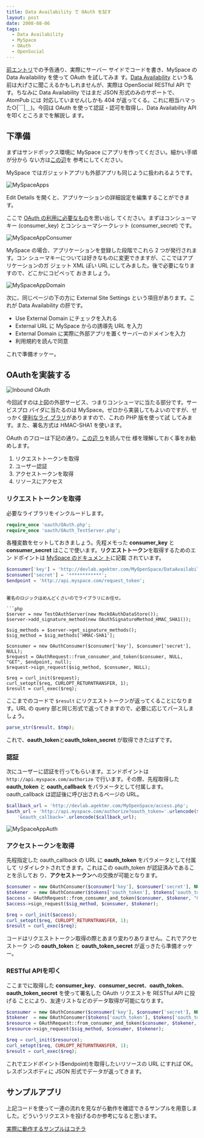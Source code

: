 ```yaml
---
title: Data Availability で OAuth を試す
layout: post
date: 2008-08-06
tags:
  - Data Availability
  - MySpace
  - OAuth
  - OpenSocial
---
```


[前エントリ](http://devlog.agektmr.com/archives/79)での予告通り、実際にサーバー
サイドでコードを書き、MySpace の Data Availability を使って OAuth を試してみま
す。[Data
Availability](http://developer.myspace.com/community/myspace/dataavailability.aspx)
という名前は大げさに聞こえるかもしれませんが、実際は OpenSocial RESTful API で
す。ちなみに Data Availability ではまだ JSON 形式のみのサポートで、AtomPub には
対応していません(しかも 404 が返ってくる。これに相当ハマった○|￣|＿)。今回は
OAuth を使って認証・認可を取得し、Data Availability API を叩くところまでを解説し
ます。

## 下準備

まずはサンドボックス環境に MySpace にアプリを作ってください。細かい手順が分から
ない方は[この辺](http://itpro.nikkeibp.co.jp/article/COLUMN/20080708/310341/)を
参考にしてください。

MySpace ではガジェットアプリも外部アプリも同じように扱われるようです。

![MySpaceApps](/images/2008/08/e38394e382afe38381e383a3-11.jpg)

Edit Details を開くと、アプリケーションの詳細設定を編集することができます。

ここで [OAuth の利用に必要なもの](http://devlog.agektmr.com/archives/79)を思い出し
てください。まずはコンシューマキー (consumer_key) とコンシューマシークレット
(consumer_secret) です。

![MySpaceAppConsumer](/images/2008/08/e38394e382afe38381e383a3-31.jpg)

MySpace の場合、アプリケーションを登録した段階でこれら 2 つが発行されます。コン
シューマキーについては好きなものに変更できますが、ここではアプリケーションのガ
ジェット XML ぽい URL にしてみました。後で必要になりますので、どこかにコピペって
おきましょう。

![MySpaceAppDomain](/images/2008/08/e38394e382afe38381e383a3-4.jpg)

次に、同じページの下の方に External Site Settings という項目があります。これが
Data Availability の肝です。

* Use External Domain にチェックを入れる
* External URL に MySpace からの誘導先 URL を入力
* External Domain に実際に外部アプリを置くサーバーのドメインを入力
* 利用規約を読んで同意

これで準備オッケー。

## OAuthを実装する

![Inbound OAuth](/images/2008/08/e38394e382afe38381e383a3-3.jpg)

今回試すのは上図の外部サービス、つまりコンシューマに当たる部分です。サービスプロ
バイダに当たるのは MySpace。ゼロから実装してもよいのですが、せっかく[便利なライ
ブラリ](http://code.google.com/p/oauth/)がありますので、これの PHP 版を使って試
してみます。また、署名方式は HMAC-SHA1 を使います。

OAuth のフローは下記の通り。[この辺
り](http://www.atmarkit.co.jp/fsecurity/special/106oauth/oauth01.html)を読んで仕
様を理解しておく事をお勧めします。

1. リクエストトークンを取得
2. ユーザー認証
3. アクセストークンを取得
4. リソースにアクセス

### **リクエストトークンを取得**

必要なライブラリをインクルードします。

```php
require_once 'oauth/OAuth.php';
require_once 'oauth/OAuth_TestServer.php';
```

各種変数をセットしておきましょう。先程メモった **consumer_key** と
**consumer_secret** はここで使います。**リクエストトークン**を取得するためのエン
ドポイントは [MySpace のドキュメン
ト](http://developer.myspace.com/community/myspace/dataavailability.aspx)に記載
されています。

```php
$consumer['key'] = 'http://devlab.agektmr.com/MyOpenSpace/DataAvailabilityExample';
$consumer['secret'] = '************';
$endpoint = 'http://api.myspace.com/request_token';
```
```

署名のロジックはめんどくさいのでライブラリにお任せ。

```php
$server = new TestOAuthServer(new MockOAuthDataStore());
$server->add_signature_method(new OAuthSignatureMethod_HMAC_SHA1());

$sig_methods = $server->get_signature_methods();
$sig_method = $sig_methods['HMAC-SHA1'];

$consumer = new OAuthConsumer($consumer['key'], $consumer['secret'], NULL);
$request = OAuthRequest::from_consumer_and_token($consumer, NULL, "GET", $endpoint, null);
$request->sign_request($sig_method, $consumer, NULL);

$req = curl_init($request);
curl_setopt($req, CURLOPT_RETURNTRANSFER, 1);
$result = curl_exec($req);
```

ここまでのコードで `$result` にリクエストトークンが返ってくることになります。URL の query 部と同じ形式で返ってきますので、必要に応じてパースしましょう。

```php
parse_str($result, $tmp);
```

これで、**oauth_token**と**oauth_token_secret** が取得できたはずです。

### 認証

次にユーザーに認証を行ってもらいます。エンドポイントは `http://api.myspace.com/authorize` で行います。その際、先程取得した **oauth_token** と **oauth_callback** をパラメータとして付属します。oauth_callback は認証後に呼び出されるページの URL。

```php
$callback_url = 'http://devlab.agektmr.com/MyOpenSpace/access.php';
$auth_url = 'http://api.myspace.com/authorize?oauth_token='.urlencode($tokens['oauth_token']).
    '&oauth_callback='.urlencode($callback_url);
```

![MySpaceAppAuth](/images/2008/08/e38394e382afe38381e383a3-5-300x288.jpg)

### アクセストークンを取得

先程指定した oauth_callback の URL に **oauth_token** をパラメータとして付属して
リダイレクトされてきます。これはこの oauth_token が認証済みであることを示してお
り、**アクセストークン**への交換が可能となります。

```php
$consumer = new OAuthConsumer($consumer['key'], $consumer['secret'], NULL);
$tokener  = new OAuthConsumer($tokens['oauth_token'], $tokens['oauth_token_secret']);
$access = OAuthRequest::from_consumer_and_token($consumer, $tokener, "GET", $endpoint, null);
$access->sign_request($sig_method, $consumer, $tokener);

$req = curl_init($access);
curl_setopt($req, CURLOPT_RETURNTRANSFER, 1);
$result = curl_exec($req);
```

コードはリクエストトークン取得の際とあまり変わりありません。これでアクセストーク
ンの **oauth_token** と **oauth_token_secret** が返っきたら準備オッケー。

### RESTful APIを叩く

ここまでに取得した **consumer_key**、**consumer_secret**、**oauth_token**、
**oauth_token_secret** を使って署名した OAuth リクエストを RESTful API に投げる
ことにより、友達リストなどのデータ取得が可能になります。

```php
$consumer = new OAuthConsumer($consumer['key'], $consumer['secret'], NULL);
$tokener  = new OAuthConsumer($tokens['oauth_token'], $tokens['oauth_token_secret']);
$resource = OAuthRequest::from_consumer_and_token($consumer, $tokener, "GET", $endpoint, array('format'=>'JSON'));
$resource->sign_request($sig_method, $consumer, $tokener);

$req = curl_init($resource);
curl_setopt($req, CURLOPT_RETURNTRANSFER, 1);
$result = curl_exec($req);
```

これでエンドポイント($endpoint)を取得したいリソースの URL にすれば OK。レスポンスボディに JSON 形式でデータが返ってきます。

## サンプルアプリ

上記コードを使って一連の流れを見ながら動作を確認できるサンプルを用意しました。どういうリクエストを投げるのか参考になると思います。

[実際に動作するサンプルはコチラ](http://devlab.agektmr.com/DataAvailability/)
